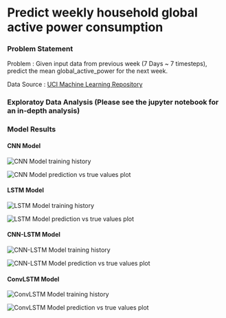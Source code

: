 ﻿
# Predict weekly household global active power consumption 

### Problem Statement
Problem : Given input data from previous week (7 Days ~ 7 timesteps), predict the mean global_active_power for the next week.  

Data Source : [UCI Machine Learning Repository](https://archive.ics.uci.edu/ml/datasets/individual+household+electric+power+consumption)

### Exploratoy Data Analysis  (Please see the jupyter notebook for an in-depth analysis)

### Model Results

#### CNN Model

![CNN Model training history](https://github.com/iam-armanahmed/household-electric-power-consumption/blob/master/Images/CNN-Modelloss_and_metric.png)

![CNN Model prediction vs true values plot](https://github.com/iam-armanahmed/household-electric-power-consumption/blob/master/Images/CNN-Modelpred_vs_true.png)

#### LSTM Model

![LSTM Model training history](https://github.com/iam-armanahmed/household-electric-power-consumption/blob/master/Images/LSTM-Modelloss_and_metric.png)

![LSTM Model prediction vs true values plot](https://github.com/iam-armanahmed/household-electric-power-consumption/blob/master/Images/LSTM-Modelpred_vs_true.png)

#### CNN-LSTM Model

![CNN-LSTM Model training history](https://github.com/iam-armanahmed/household-electric-power-consumption/blob/master/Images/CNN-LSTM%20Modelloss_and_metric.png)

![CNN-LSTM Model prediction vs true values plot](https://github.com/iam-armanahmed/household-electric-power-consumption/blob/master/Images/CNN-LSTM%20Modelpred_vs_true.png)

#### ConvLSTM Model

![ConvLSTM Model training history](https://github.com/iam-armanahmed/household-electric-power-consumption/blob/master/Images/ConvLstm2D%20Modelloss_and_metric.png)

![ConvLSTM Model prediction vs true values plot](https://github.com/iam-armanahmed/household-electric-power-consumption/blob/master/Images/ConvLstm2D%20Modelpred_vs_true.png)

